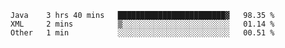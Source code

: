 <!--START_SECTION:waka-->
```text
Java    3 hrs 40 mins   ████████████████████████▓   98.35 % 
XML     2 mins          ▒░░░░░░░░░░░░░░░░░░░░░░░░   01.14 % 
Other   1 min           ░░░░░░░░░░░░░░░░░░░░░░░░░   00.51 % 
```
<!--END_SECTION:waka-->
